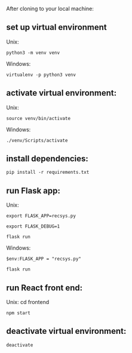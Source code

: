 After cloning to your local machine:

## set up virtual environment
Unix:

    python3 -m venv venv

Windows:

    virtualenv -p python3 venv

## activate virtual environment: 
Unix:

    source venv/bin/activate

Windows:

    ./venv/Scripts/activate

## install dependencies: 
    pip install -r requirements.txt

## run Flask app: 
Unix:

    export FLASK_APP=recsys.py

    export FLASK_DEBUG=1

    flask run

Windows:

    $env:FLASK_APP = "recsys.py"

    flask run

## run React front end:
Unix:
    cd frontend

    npm start

## deactivate virtual environment:
    deactivate